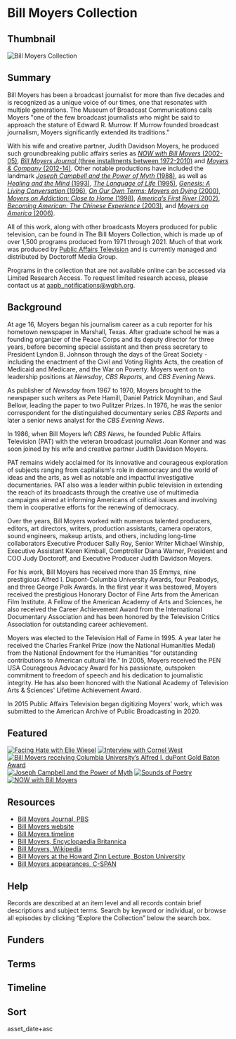 # Bill Moyers Collection

## Thumbnail

![Bill Moyers Collection](https://s3.amazonaws.com/americanarchive.org/special-collections/moyers-mainimage.png "Bill Moyers Collection")

## Summary

Bill Moyers has been a broadcast journalist for more than five decades and is recognized as a unique voice of our times, one that resonates with multiple generations. The Museum of Broadcast Communications calls Moyers "one of the few broadcast journalists who might be said to approach the stature of Edward R. Murrow. If Murrow founded broadcast journalism, Moyers significantly extended its traditions."

With his wife and creative partner, Judith Davidson Moyers, he produced such groundbreaking public affairs series as [*NOW with Bill Moyers* (2002-05)](https://americanarchive.org/catalog?f%5Baccess_types%5D%5B%5D=digitized&f%5Bseries_titles%5D%5B%5D=NOW+with+Bill+Moyers&sort=asset_date+asc), [*Bill Moyers Journal* (three installments between 1972-2010)](https://americanarchive.org/catalog?f%5Baccess_types%5D%5B%5D=digitized&f%5Bseries_titles%5D%5B%5D=Bill+Moyers+Journal&sort=asset_date+asc) and [*Moyers & Company* (2012-14)](https://americanarchive.org/catalog?f%5Baccess_types%5D%5B%5D=digitized&f%5Bcontributing_organizations%5D%5B%5D=Public+Affairs+Television+%26+Doctoroff+Media+Group+%28NY%29&q=%22Moyers+%26+Company%22&sort=asset_date+asc). Other notable productions have included the landmark [*Joseph Campbell and the Power of Myth* (1988)](https://americanarchive.org/catalog?f%5Baccess_types%5D%5B%5D=digitized&f%5Bseries_titles%5D%5B%5D=Joseph+Campbell+and+the+Power+of+Myth&sort=asset_date+asc), as well as [*Healing and the Mind* (1993)](https://americanarchive.org/catalog?f%5Baccess_types%5D%5B%5D=digitized&f%5Bseries_titles%5D%5B%5D=Healing+and+the+Mind&sort=asset_date+asc), [*The Language of Life* (1995)](https://americanarchive.org/catalog?f%5Baccess_types%5D%5B%5D=digitized&f%5Bseries_titles%5D%5B%5D=The+Language+of+Life&sort=asset_date+asc), [*Genesis: A Living Conversation* (1996)](https://americanarchive.org/catalog?f%5Baccess_types%5D%5B%5D=digitized&f%5Bseries_titles%5D%5B%5D=Genesis%3A+A+Living+Conversation&sort=asset_date+asc), [*On Our Own Terms: Moyers on Dying* (2000)](https://americanarchive.org/catalog?f%5Baccess_types%5D%5B%5D=digitized&f%5Bseries_titles%5D%5B%5D=On+Our+Own+Terms%3A+Moyers+on+Dying&sort=asset_date+asc), [*Moyers on Addiction: Close to Home* (1998)](https://americanarchive.org/catalog?f%5Baccess_types%5D%5B%5D=digitized&f%5Bseries_titles%5D%5B%5D=Moyers+on+Addiction%3A+Close+to+Home&sort=asset_date+asc), [*America’s First River* (2002)](https://americanarchive.org/catalog?f%5Baccess_types%5D%5B%5D=digitized&f%5Bseries_titles%5D%5B%5D=America%27s+First+River%3A+Bill+Moyers+on+the+Hudson&sort=asset_date+asc), [*Becoming American: The Chinese Experience* (2003)](https://americanarchive.org/catalog?f%5Baccess_types%5D%5B%5D=digitized&f%5Bseries_titles%5D%5B%5D=Becoming+American%3A+The+Chinese+Experience&sort=asset_date+asc), and [*Moyers on America* (2006)](https://americanarchive.org/catalog?f%5Baccess_types%5D%5B%5D=digitized&f%5Bseries_titles%5D%5B%5D=Moyers+on+America&sort=asset_date+asc). 

All of this work, along with other broadcasts Moyers produced for public television, can be found in The Bill Moyers Collection, which is made up of over 1,500 programs produced from 1971 through 2021. Much of that work was produced by [Public Affairs Television](https://americanarchive.org/participating-orgs/NCSG55136) and is currently managed and distributed by Doctoroff Media Group.

Programs in the collection that are not available online can be accessed via Limited Research Access. To request limited research access, please contact us at aapb_notifications@wgbh.org.

## Background

At age 16, Moyers began his journalism career as a cub reporter for his hometown newspaper in Marshall, Texas. After graduate school he was a founding organizer of the Peace Corps and its deputy director for three years, before becoming special assistant and then press secretary to President Lyndon B. Johnson through the days of the Great Society - including the enactment of the Civil and Voting Rights Acts, the creation of Medicaid and Medicare, and the War on Poverty. Moyers went on to leadership positions at *Newsday*, *CBS Reports*, and *CBS Evening News*.

As publisher of *Newsday* from 1967 to 1970, Moyers brought to the newspaper such writers as Pete Hamill, Daniel Patrick Moynihan, and Saul Bellow, leading the paper to two Pulitzer Prizes. In 1976, he was the senior correspondent for the distinguished documentary series *CBS Reports* and later a senior news analyst for the *CBS Evening News*.

In 1986, when Bill Moyers left *CBS News*, he founded Public Affairs Television (PAT) with the veteran broadcast journalist Joan Konner and was soon joined by his wife and creative partner Judith Davidson Moyers.

PAT remains widely acclaimed for its innovative and courageous exploration of subjects ranging from capitalism's role in democracy and the world of ideas and the arts, as well as notable and impactful investigative documentaries. PAT also was a leader within public television in extending the reach of its broadcasts through the creative use of multimedia campaigns aimed at informing Americans of critical issues and involving them in cooperative efforts for the renewing of democracy.

Over the years, Bill Moyers worked with numerous talented producers, editors, art directors, writers, production assistants, camera operators, sound engineers, makeup artists, and others, including long-time collaborators Executive Producer Sally Roy, Senior Writer Michael Winship, Executive Assistant Karen Kimball, Comptroller Diana Warner, President and COO Judy Doctoroff, and Executive Producer Judith Davidson Moyers.

For his work, Bill Moyers has received more than 35 Emmys, nine prestigious Alfred I. Dupont-Columbia University Awards, four Peabodys, and three George Polk Awards. In the first year it was bestowed, Moyers received the prestigious Honorary Doctor of Fine Arts from the American Film Institute. A Fellow of the American Academy of Arts and Sciences, he also received the Career Achievement Award from the International Documentary Association and has been honored by the Television Critics Association for outstanding career achievement.

Moyers was elected to the Television Hall of Fame in 1995. A year later he received the Charles Frankel Prize (now the National Humanities Medal) from the National Endowment for the Humanities "for outstanding contributions to American cultural life." In 2005, Moyers received the PEN USA Courageous Advocacy Award for his passionate, outspoken commitment to freedom of speech and his dedication to journalistic integrity. He has also been honored with the National Academy of Television Arts & Sciences' Lifetime Achievement Award.

In 2015 Public Affairs Television began digitizing Moyers' work, which was submitted to the American Archive of Public Broadcasting in 2020. 

## Featured

[![Facing Hate with Elie Wiesel](https://s3.amazonaws.com/americanarchive.org/special-collections/cpb-aacip-fe27b297b15.jpg)](/catalog/cpb-aacip-fe27b297b15)
[![Interview with Cornel West](https://s3.amazonaws.com/americanarchive.org/special-collections/cpb-aacip-a7a4db752ce.jpg)](/catalog/cpb-aacip-a7a4db752ce)
[![Bill Moyers receiving Columbia University’s Alfred I. duPont Gold Baton Award](https://s3.amazonaws.com/americanarchive.org/special-collections/cpb-aacip-34818a74864.jpg)](/catalog/cpb-aacip-34818a74864)
[![*Joseph Campbell and the Power of Myth*](https://s3.amazonaws.com/americanarchive.org/special-collections/cpb-aacip-079942f4ba7.jpg)](/catalog/cpb-aacip-079942f4ba7)
[![*Sounds of Poetry*](https://s3.amazonaws.com/americanarchive.org/special-collections/cpb-aacip-1f108dcdc95.jpg)](/catalog/cpb-aacip-1f108dcdc95)
[![*NOW with Bill Moyers*](https://s3.amazonaws.com/americanarchive.org/special-collections/cpb-aacip-6a6a315e9dc.jpg)](/catalog/cpb-aacip-6a6a315e9dc)

## Resources

- [Bill Moyers Journal, PBS](https://www.pbs.org/moyers/journal/)
- [Bill Moyers website](https://billmoyers.com/)
- [Bill Moyers timeline](https://billmoyers.com/timeline/)
- [Bill Moyers, Encyclopaedia Britannica](https://www.britannica.com/biography/Bill-Moyers)
- [Bill Moyers, Wikipedia](https://en.wikipedia.org/wiki/Bill_Moyers)
- [Bill Moyers at the Howard Zinn Lecture, Boston University](http://www.bu.edu/buniverse/view/?v=20ZaW9PO)
- [Bill Moyers appearances, C-SPAN](https://www.c-span.org/person/?billmoyers)

## Help

Records are described at an item level and all records contain brief descriptions and subject terms. Search by keyword or individual, or browse all episodes by clicking “Explore the Collection” below the search box. 

## Funders

## Terms

## Timeline

## Sort

asset_date+asc
